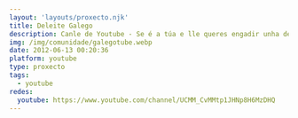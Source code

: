 ```yaml
---
layout: 'layouts/proxecto.njk'
title: Deleite Galego
description: Canle de Youtube - Se é a túa e lle queres engadir unha descripción e etiquetas, ponte en contacto con nós.
img: /img/comunidade/galegotube.webp
date: 2012-06-13 00:20:36
platform: youtube
type: proxecto
tags:
  - youtube
redes:
  youtube: https://www.youtube.com/channel/UCMM_CvMMtp1JHNp8H6MzDHQ
---
```


